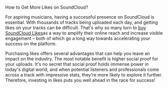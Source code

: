 How to Get More Likes on SoundCloud?

For aspiring musicians, having a successful presence on SoundCloud is essential. With thousands of tracks being uploaded each day, and getting likes on your tracks can be difficult. That's why so many turn to <a href="https://alwaysviral.in/buy-soundcloud-likes/">buy SoundCloud Likes</a>as a way to amplify their online reach and increase visible engagement – both of which go a long way towards accelerating your success on the platform.

Purchasing likes offers several advantages that can help you leave an impact on the industry. The most notable benefit is higher social proof for your uploads. It's no secret that social proof holds immense power in today's digital world, and when potential listeners and professionals come across a track with impressive stats, they're more likely to explore it further. Therefore, investing in likes puts you well ahead in the race for success!
